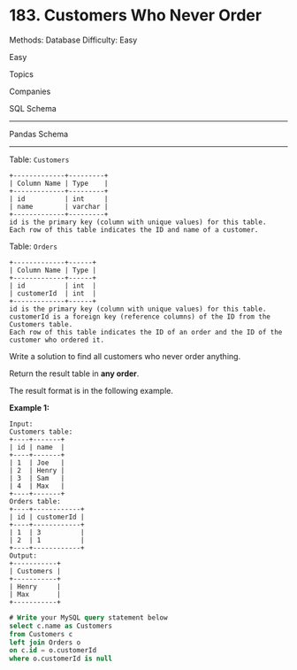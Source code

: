 # 183. Customers Who Never Order

Methods: Database
Difficulty: Easy

Easy

Topics

Companies

SQL Schema

---

Pandas Schema

---

Table: `Customers`

```
+-------------+---------+
| Column Name | Type    |
+-------------+---------+
| id          | int     |
| name        | varchar |
+-------------+---------+
id is the primary key (column with unique values) for this table.
Each row of this table indicates the ID and name of a customer.

```

Table: `Orders`

```
+-------------+------+
| Column Name | Type |
+-------------+------+
| id          | int  |
| customerId  | int  |
+-------------+------+
id is the primary key (column with unique values) for this table.
customerId is a foreign key (reference columns) of the ID from the Customers table.
Each row of this table indicates the ID of an order and the ID of the customer who ordered it.

```

Write a solution to find all customers who never order anything.

Return the result table in **any order**.

The result format is in the following example.

**Example 1:**

```
Input:
Customers table:
+----+-------+
| id | name  |
+----+-------+
| 1  | Joe   |
| 2  | Henry |
| 3  | Sam   |
| 4  | Max   |
+----+-------+
Orders table:
+----+------------+
| id | customerId |
+----+------------+
| 1  | 3          |
| 2  | 1          |
+----+------------+
Output:
+-----------+
| Customers |
+-----------+
| Henry     |
| Max       |
+-----------+
```

```sql
# Write your MySQL query statement below
select c.name as Customers
from Customers c
left join Orders o
on c.id = o.customerId
where o.customerId is null
```